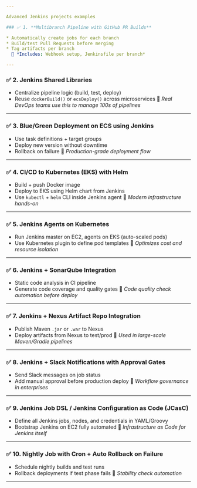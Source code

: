 ```yaml
---

Advanced Jenkins projects examples 

### ✅ 1. **Multibranch Pipeline with GitHub PR Builds**

* Automatically create jobs for each branch
* Build/test Pull Requests before merging
* Tag artifacts per branch
  🔧 *Includes: Webhook setup, Jenkinsfile per branch*

---
```


### ✅ 2. **Jenkins Shared Libraries**

* Centralize pipeline logic (build, test, deploy)
* Reuse `dockerBuild()` or `ecsDeploy()` across microservices
  🔧 *Real DevOps teams use this to manage 100s of pipelines*

---

### ✅ 3. **Blue/Green Deployment on ECS using Jenkins**

* Use task definitions + target groups
* Deploy new version without downtime
* Rollback on failure
  🔧 *Production-grade deployment flow*

---

### ✅ 4. **CI/CD to Kubernetes (EKS) with Helm**

* Build + push Docker image
* Deploy to EKS using Helm chart from Jenkins
* Use `kubectl` + `helm` CLI inside Jenkins agent
  🔧 *Modern infrastructure hands-on*

---

### ✅ 5. **Jenkins Agents on Kubernetes**

* Run Jenkins master on EC2, agents on EKS (auto-scaled pods)
* Use Kubernetes plugin to define pod templates
  🔧 *Optimizes cost and resource isolation*

---

### ✅ 6. **Jenkins + SonarQube Integration**

* Static code analysis in CI pipeline
* Generate code coverage and quality gates
  🔧 *Code quality check automation before deploy*

---

### ✅ 7. **Jenkins + Nexus Artifact Repo Integration**

* Publish Maven `.jar` or `.war` to Nexus
* Deploy artifacts from Nexus to test/prod
  🔧 *Used in large-scale Maven/Gradle pipelines*

---

### ✅ 8. **Jenkins + Slack Notifications with Approval Gates**

* Send Slack messages on job status
* Add manual approval before production deploy
  🔧 *Workflow governance in enterprises*

---

### ✅ 9. **Jenkins Job DSL / Jenkins Configuration as Code (JCasC)**

* Define all Jenkins jobs, nodes, and credentials in YAML/Groovy
* Bootstrap Jenkins on EC2 fully automated
  🔧 *Infrastructure as Code for Jenkins itself*

---

### ✅ 10. **Nightly Job with Cron + Auto Rollback on Failure**

* Schedule nightly builds and test runs
* Rollback deployments if test phase fails
  🔧 *Stability check automation*

---
